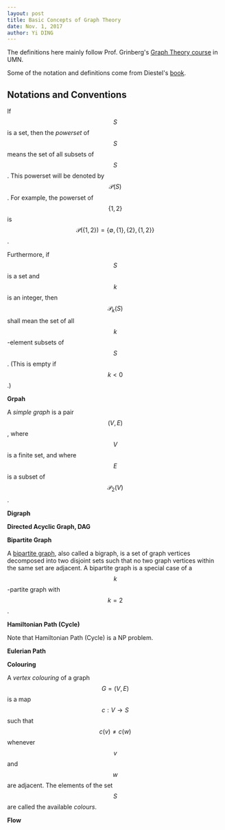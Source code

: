 ```yaml
---
layout: post
title: Basic Concepts of Graph Theory
date: Nov. 1, 2017
author: Yi DING
---
```


The definitions here mainly follow Prof. Grinberg's [Graph Theory course](http://www-users.math.umn.edu/~dgrinber/5707s17/) in UMN. 

Some of the notation and definitions come from Diestel's [book](http://www.esi2.us.es/~mbilbao/pdffiles/DiestelGT.pdf).

##  Notations and Conventions
If $$S$$ is a set, then the *powerset* of $$S$$ means the set of all subsets of $$S$$. This
powerset will be denoted by $$\mathcal P (S)$$. For example, the powerset of $$\{1, 2\}$$ is
$$\mathcal P(\{1, 2\}) = \{\emptyset, \{1\} , \{2\} , \{1, 2\}\}$$.

Furthermore, if $$S$$ is a set and $$k$$ is an integer, then $$\mathcal P_k (S)$$ shall mean the set of all $$k$$-element subsets of $$S$$. (This is empty if $$k < 0$$.)

**Grpah**

A *simple graph* is a pair $$(V, E)$$, where $$V$$ is a finite set, and where $$E$$ is a subset of $$\mathcal P_2(V)$$.

**Digraph**

**Directed Acyclic Graph, DAG**

**Bipartite Graph**

A [bipartite graph](http://mathworld.wolfram.com/BipartiteGraph.html), also called a bigraph, is a set of graph vertices decomposed into two disjoint sets such that no two graph vertices within the same set are adjacent. A bipartite graph is a special case of a $$k$$-partite graph with $$k=2$$. 

**Hamiltonian Path (Cycle)**

Note that Hamiltonian Path (Cycle) is a NP problem.

**Eulerian Path**



**Colouring**

A *vertex colouring* of a graph $$G =(V,E)$$ is a map $$c: V\to S$$ such that $$c(v) \ne c(w)$$ whenever $$v$$ and $$w$$ are adjacent. The elements of the set $$S$$ are called the available *colours*.

**Flow**

